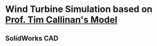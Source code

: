 # Wind Turbine Simulation based on [Prof. Tim Callinan's Model](https://www.youtube.com/watch?v=eDm7F28350Q&ab_channel=TimCallinan)

## SolidWorks CAD
